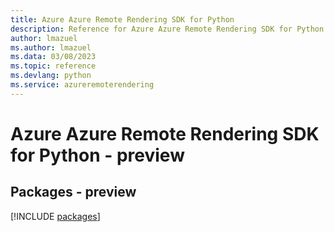```yaml
---
title: Azure Azure Remote Rendering SDK for Python
description: Reference for Azure Azure Remote Rendering SDK for Python
author: lmazuel
ms.author: lmazuel
ms.data: 03/08/2023
ms.topic: reference
ms.devlang: python
ms.service: azureremoterendering
---
```

# Azure Azure Remote Rendering SDK for Python - preview
## Packages - preview
[!INCLUDE [packages](azure-remote-rendering-index.md)]